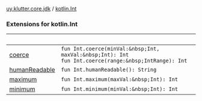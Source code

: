 [uy.klutter.core.jdk](../index.md) / [kotlin.Int](.)


### Extensions for kotlin.Int

|&nbsp;|&nbsp;|
|---|---|
| [coerce](coerce.md) | `fun Int.coerce(minVal:&nbsp;Int, maxVal:&nbsp;Int): Int`<br/>`fun Int.coerce(range:&nbsp;IntRange): Int` |
| [humanReadable](human-readable.md) | `fun Int.humanReadable(): String` |
| [maximum](maximum.md) | `fun Int.maximum(maxVal:&nbsp;Int): Int` |
| [minimum](minimum.md) | `fun Int.minimum(minVal:&nbsp;Int): Int` |

